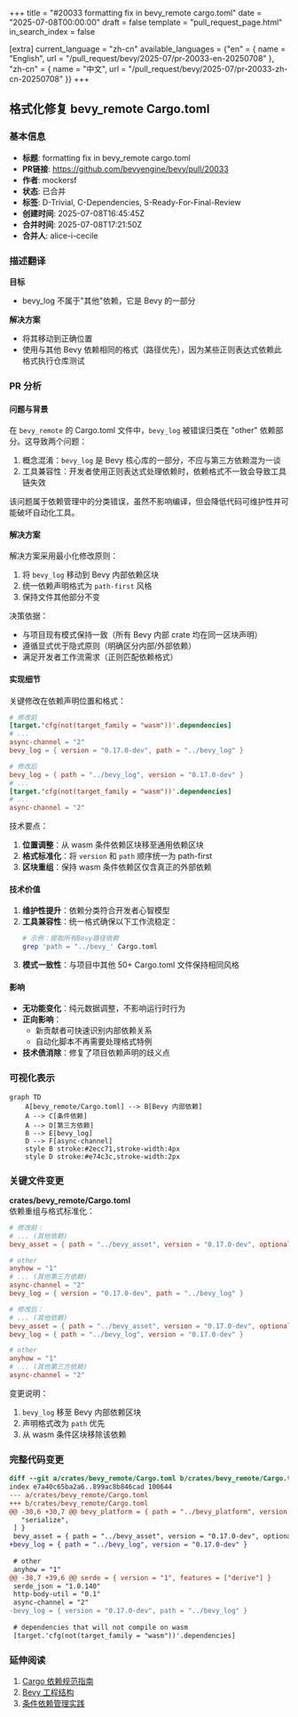 +++
title = "#20033 formatting fix in bevy_remote cargo.toml"
date = "2025-07-08T00:00:00"
draft = false
template = "pull_request_page.html"
in_search_index = false

[extra]
current_language = "zh-cn"
available_languages = {"en" = { name = "English", url = "/pull_request/bevy/2025-07/pr-20033-en-20250708" }, "zh-cn" = { name = "中文", url = "/pull_request/bevy/2025-07/pr-20033-zh-cn-20250708" }}
+++

## 格式化修复 bevy_remote Cargo.toml

### 基本信息
- **标题**: formatting fix in bevy_remote cargo.toml
- **PR链接**: https://github.com/bevyengine/bevy/pull/20033
- **作者**: mockersf
- **状态**: 已合并
- **标签**: D-Trivial, C-Dependencies, S-Ready-For-Final-Review
- **创建时间**: 2025-07-08T16:45:45Z
- **合并时间**: 2025-07-08T17:21:50Z
- **合并人**: alice-i-cecile

### 描述翻译
**目标**  
- bevy_log 不属于"其他"依赖，它是 Bevy 的一部分  

**解决方案**  
- 将其移动到正确位置  
- 使用与其他 Bevy 依赖相同的格式（路径优先），因为某些正则表达式依赖此格式执行仓库测试  

### PR 分析

#### 问题与背景
在 `bevy_remote` 的 Cargo.toml 文件中，`bevy_log` 被错误归类在 "other" 依赖部分。这导致两个问题：
1. 概念混淆：`bevy_log` 是 Bevy 核心库的一部分，不应与第三方依赖混为一谈
2. 工具兼容性：开发者使用正则表达式处理依赖时，依赖格式不一致会导致工具链失效

该问题属于依赖管理中的分类错误，虽然不影响编译，但会降低代码可维护性并可能破坏自动化工具。

#### 解决方案
解决方案采用最小化修改原则：
1. 将 `bevy_log` 移动到 Bevy 内部依赖区块
2. 统一依赖声明格式为 `path-first` 风格
3. 保持文件其他部分不变

决策依据：
- 与项目现有模式保持一致（所有 Bevy 内部 crate 均在同一区块声明）
- 遵循显式优于隐式原则（明确区分内部/外部依赖）
- 满足开发者工作流需求（正则匹配依赖格式）

#### 实现细节
关键修改在依赖声明位置和格式：
```toml
# 修改前
[target.'cfg(not(target_family = "wasm"))'.dependencies]
# ...
async-channel = "2"
bevy_log = { version = "0.17.0-dev", path = "../bevy_log" }

# 修改后
bevy_log = { path = "../bevy_log", version = "0.17.0-dev" }
# ...
[target.'cfg(not(target_family = "wasm"))'.dependencies]
# ...
async-channel = "2"
```

技术要点：
1. **位置调整**：从 wasm 条件依赖区块移至通用依赖区块
2. **格式标准化**：将 `version` 和 `path` 顺序统一为 path-first
3. **区块重组**：保持 wasm 条件依赖区仅含真正的外部依赖

#### 技术价值
1. **维护性提升**：依赖分类符合开发者心智模型
2. **工具兼容性**：统一格式确保以下工作流稳定：
   ```bash
   # 示例：提取所有Bevy路径依赖
   grep 'path = "../bevy_' Cargo.toml
   ```
3. **模式一致性**：与项目中其他 50+ Cargo.toml 文件保持相同风格

#### 影响
- **无功能变化**：纯元数据调整，不影响运行时行为
- **正向影响**：
  - 新贡献者可快速识别内部依赖关系
  - 自动化脚本不再需要处理格式特例
- **技术债消除**：修复了项目依赖声明的歧义点

### 可视化表示
```mermaid
graph TD
    A[bevy_remote/Cargo.toml] --> B[Bevy 内部依赖]
    A --> C[条件依赖]
    A --> D[第三方依赖]
    B --> E[bevy_log]
    D --> F[async-channel]
    style B stroke:#2ecc71,stroke-width:4px
    style D stroke:#e74c3c,stroke-width:2px
```

### 关键文件变更
**crates/bevy_remote/Cargo.toml**  
依赖重组与格式标准化：
```toml
# 修改前：
# ... (其他依赖)
bevy_asset = { path = "../bevy_asset", version = "0.17.0-dev", optional = true }

# other
anyhow = "1"
# ... (其他第三方依赖)
async-channel = "2"
bevy_log = { version = "0.17.0-dev", path = "../bevy_log" }

# 修改后：
# ... (其他依赖)
bevy_asset = { path = "../bevy_asset", version = "0.17.0-dev", optional = true }
bevy_log = { path = "../bevy_log", version = "0.17.0-dev" }

# other
anyhow = "1"
# ... (其他第三方依赖)
async-channel = "2"
```

变更说明：
1. `bevy_log` 移至 Bevy 内部依赖区块
2. 声明格式改为 `path` 优先
3. 从 wasm 条件区块移除该依赖

### 完整代码变更
```diff
diff --git a/crates/bevy_remote/Cargo.toml b/crates/bevy_remote/Cargo.toml
index e7a40c65ba2a6..899ac8b846cad 100644
--- a/crates/bevy_remote/Cargo.toml
+++ b/crates/bevy_remote/Cargo.toml
@@ -30,6 +30,7 @@ bevy_platform = { path = "../bevy_platform", version = "0.17.0-dev", default-fea
   "serialize",
 ] }
 bevy_asset = { path = "../bevy_asset", version = "0.17.0-dev", optional = true }
+bevy_log = { path = "../bevy_log", version = "0.17.0-dev" }
 
 # other
 anyhow = "1"
@@ -38,7 +39,6 @@ serde = { version = "1", features = ["derive"] }
 serde_json = "1.0.140"
 http-body-util = "0.1"
 async-channel = "2"
-bevy_log = { version = "0.17.0-dev", path = "../bevy_log" }
 
 # dependencies that will not compile on wasm
 [target.'cfg(not(target_family = "wasm"))'.dependencies]
```

### 延伸阅读
1. [Cargo 依赖规范指南](https://doc.rust-lang.org/cargo/reference/specifying-dependencies.html)
2. [Bevy 工程结构](https://github.com/bevyengine/bevy/tree/main/crates)
3. [条件依赖管理实践](https://doc.rust-lang.org/cargo/reference/features.html)